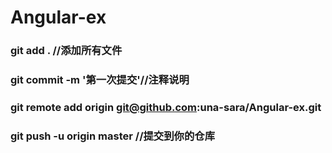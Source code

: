 # Angular-ex

###  git add . //添加所有文件
###  git commit -m '第一次提交'//注释说明
###  git remote add origin git@github.com:una-sara/Angular-ex.git
###  git push -u origin master  //提交到你的仓库
